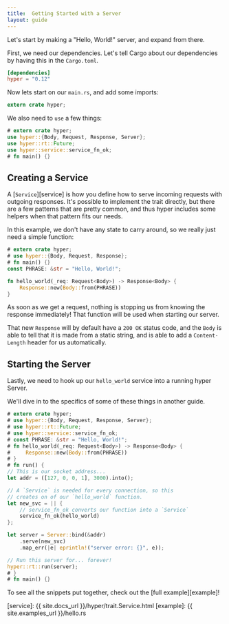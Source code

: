 ```yaml
---
title:  Getting Started with a Server
layout: guide
---
```


Let's start by making a "Hello, World!" server, and expand from there.

First, we need our dependencies. Let's tell Cargo about our dependencies by having this in the `Cargo.toml`.

```toml
[dependencies]
hyper = "0.12"
```

Now lets start on our `main.rs`, and add some imports:

```rust
extern crate hyper;
```

We also need to `use` a few things:

```rust
# extern crate hyper;
use hyper::{Body, Request, Response, Server};
use hyper::rt::Future;
use hyper::service::service_fn_ok;
# fn main() {}
```

## Creating a Service

A [`Service`][service] is how you define how to serve incoming requests
with outgoing responses. It's possible to implement the trait directly,
but there are a few patterns that are pretty common, and thus hyper includes
some helpers when that pattern fits our needs.

In this example, we don't have any state to carry around, so we really just
need a simple function:

```rust
# extern crate hyper;
# use hyper::{Body, Request, Response};
# fn main() {}
const PHRASE: &str = "Hello, World!";

fn hello_world(_req: Request<Body>) -> Response<Body> {
    Response::new(Body::from(PHRASE))
}
```

As soon as we get a request, nothing is stopping us from knowing the response
immediately! That function will be used when starting our server.

That new `Response` will by default have a `200 OK` status code, and the `Body`
is able to tell that it is made from a static string, and is able to add a
`Content-Length` header for us automatically.

## Starting the Server

Lastly, we need to hook up our `hello_world` service into a running hyper
Server.

We'll dive in to the specifics of some of these things in another guide.

```rust
# extern crate hyper;
# use hyper::{Body, Request, Response, Server};
# use hyper::rt::Future;
# use hyper::service::service_fn_ok;
# const PHRASE: &str = "Hello, World!";
# fn hello_world(_req: Request<Body>) -> Response<Body> {
#     Response::new(Body::from(PHRASE))
# }
# fn run() {
// This is our socket address...
let addr = ([127, 0, 0, 1], 3000).into();

// A `Service` is needed for every connection, so this
// creates on of our `hello_world` function.
let new_svc = || {
    // service_fn_ok converts our function into a `Service`
    service_fn_ok(hello_world)
};

let server = Server::bind(&addr)
    .serve(new_svc)
    .map_err(|e| eprintln!("server error: {}", e));

// Run this server for... forever!
hyper::rt::run(server);
# }
# fn main() {}
```

To see all the snippets put together, check out the [full example][example]!

[service]: {{ site.docs_url }}/hyper/trait.Service.html
[example]: {{ site.examples_url }}/hello.rs
